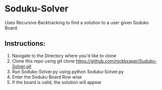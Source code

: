 # Soduku-Solver

Uses Recursive Backtracking to find a solution to a user given Soduko Board. 


## Instructions:


1) Navigate to the Directory where you'd like to clone 
2) Clone this repo using git clone https://github.com/nickkxsper/Suduko-Solver.git
3) Run Soduko-Solver.py using python Soduku-Solver.py
4) Enter the Soduku Board Row wise
5) If the board is valid, the solution will appear


